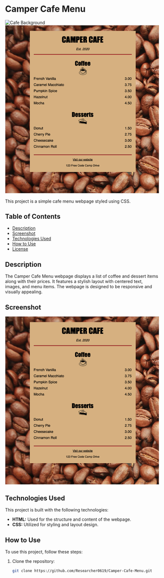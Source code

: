 # Camper Cafe Menu

![Cafe Background](https://cdn.freecodecamp.org/curriculum/css-cafe/beans.jpg)
![Screenshot](./camper-cafe-menu.png)

This project is a simple cafe menu webpage styled using CSS.

## Table of Contents

- [Description](#description)
- [Screenshot](#screenshot)
- [Technologies Used](#technologies-used)
- [How to Use](#how-to-use)
- [License](#license)

## Description

The Camper Cafe Menu webpage displays a list of coffee and dessert items along with their prices. It features a stylish layout with centered text, images, and menu items. The webpage is designed to be responsive and visually appealing.

## Screenshot

![Camper Cafe Menu Screenshot](./camper-cafe-menu.png)

## Technologies Used

This project is built with the following technologies:

- **HTML:** Used for the structure and content of the webpage.
- **CSS:** Utilized for styling and layout design.

## How to Use

To use this project, follow these steps:

1. Clone the repository:

   ```bash
   git clone https://github.com/Researcher0619/Camper-Cafe-Menu.git
